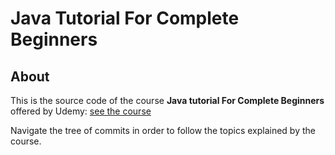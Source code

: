 Java Tutorial For Complete Beginners
====================================

## About
This is the source code of the course **Java tutorial For Complete Beginners** offered by Udemy:
[see the course](https://www.udemy.com/java-tutorial/)

Navigate the tree of commits in order to follow the topics explained by the course.